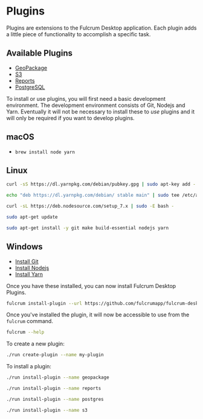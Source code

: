 # Plugins

Plugins are extensions to the Fulcrum Desktop application. Each plugin adds a little piece
of functionality to accomplish a specific task.

## Available Plugins

* [GeoPackage](https://github.com/fulcrumapp/fulcrum-desktop-geopackage)
* [S3](https://github.com/fulcrumapp/fulcrum-desktop-s3)
* [Reports](https://github.com/fulcrumapp/fulcrum-desktop-reports)
* [PostgreSQL](https://github.com/fulcrumapp/fulcrum-desktop-postgres)

To install or use plugins, you will first need a basic development environment. The development
environment consists of Git, Nodejs and Yarn. Eventually it will not be necessary to install these
to *use* plugins and it will only be required if you want to develop plugins.

## macOS

* `brew install node yarn`

## Linux

```sh
curl -sS https://dl.yarnpkg.com/debian/pubkey.gpg | sudo apt-key add -

echo "deb https://dl.yarnpkg.com/debian/ stable main" | sudo tee /etc/apt/sources.list.d/yarn.list

curl -sL https://deb.nodesource.com/setup_7.x | sudo -E bash -

sudo apt-get update

sudo apt-get install -y git make build-essential nodejs yarn
```

## Windows

* [Install Git](https://git-scm.com/downloads)
* [Install Nodejs](https://nodejs.org/en/download/current/)
* [Install Yarn](https://yarnpkg.com/en/docs/install)

Once you have these installed, you can now install Fulcrum Desktop Plugins.

```sh
fulcrum install-plugin --url https://github.com/fulcrumapp/fulcrum-desktop-geopackage
```

Once you've installed the plugin, it will now be accessible to use from the `fulcrum` command.

```sh
fulcrum --help
```

To create a new plugin:

```sh
./run create-plugin --name my-plugin
```

To install a plugin:

```sh
./run install-plugin --name geopackage

./run install-plugin --name reports

./run install-plugin --name postgres

./run install-plugin --name s3
```
